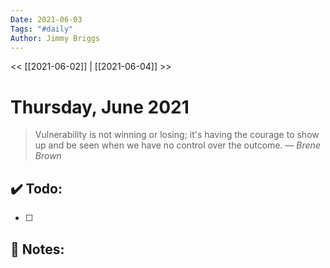 ```yaml
---
Date: 2021-06-03
Tags: "#daily"
Author: Jimmy Briggs
---
```


<< [[2021-06-02]] | [[2021-06-04]] >>

# Thursday, June 2021

> Vulnerability is not winning or losing; it's having the courage to show up and be seen when we have no control over the outcome.
> &mdash; <cite>Brene Brown</cite>


## ✔️ Todo:

- [ ] 

## 📝 Notes: